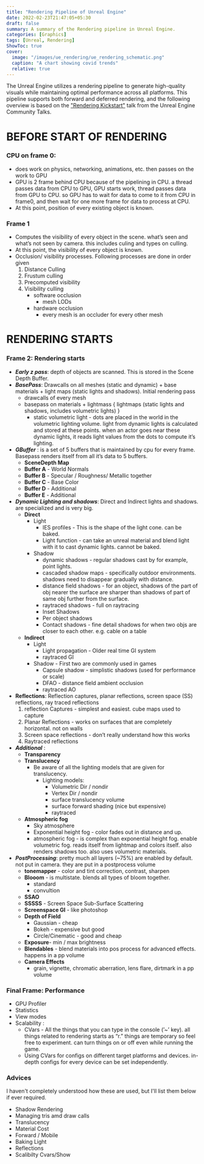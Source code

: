 ```yaml
---
title: "Rendering Pipeline of Unreal Engine"
date: 2022-02-23T21:47:05+05:30
draft: false
summary: A summary of the Rendering pipeline in Unreal Engine.
categories: [Graphics]
tags: [Unreal, Rendering]
ShowToc: true
cover:
  image: "/images/ue_rendering/ue_rendering_schematic.png"
  caption: "A chart showing covid trends"
  relative: true
---
```


The Unreal Engine utilizes a rendering pipeline to generate high-quality visuals while maintaining optimal performance across all platforms. This pipeline supports both forward and deferred rendering, and the following overview is based on the ["Rendering Kickstart"](https://www.youtube.com/watch?v=5m0Id2iNOoE&t=2664s&ab_channel=WilliamJames) talk from the Unreal Engine Community Talks.

# BEFORE START OF RENDERING

### **CPU on frame 0**:
  - does work on physics, networking, animations, etc. then passes on the work to GPU
  - GPU is 2 frame behind CPU because of the pipelining in CPU. a thread passes data from CPU to GPU, GPU starts work, thread passes data from GPU to CPU. so GPU has to wait for data to come to it from CPU in frame0, and then wait for one more frame for data to process at CPU.
  - At this point, position of every existing object is known.
### **Frame 1** 
  - Computes the visibility of every object in the scene. what’s seen and what’s not seen by camera. this includes culing and types on culling.
  - At this point, the visibility of every object is known.
  - Occlusion/ visibility processes. Following processes are done in order given
      1. Distance Culling 
      2. Frustum culling
      3. Precomputed visibility
      4. Visibility culling
          - software occlusion
              - mesh LODs
          - hardware occlusion
              - every mesh is an occluder for every other mesh

# RENDERING STARTS

### **Frame 2: Rendering starts**
  - ***Early z pass***: depth of objects are scanned. This is stored in the Scene Depth Buffer.
  - ***BasePass***: Drawcalls on all meshes (static and dynamic) + base materials + light maps (static lights and shadows). Initial rendering pass
      - drawcalls of every mesh
      - basepass on materials + lightmass { lightmaps (static lights and shadows, includes volumetric lights) }
          - static volumetric light - dots are placed in the world in the volumetric lighting volume. light from dynamic lights is calculated and stored at these points. when an actor goes near these dynamic lights, it reads light values from the dots to compute it’s lighting.
  - ***GBuffer*** : is a set of 5 buffers that is maintained by cpu for every frame. Basepass renders itself from all it’s data to 5 buffers.
      - **SceneDepth Map**
      - **Buffer A** - World Normals
      - **Buffer B** - Specular / Roughness/ Metallic together
      - **Buffer C** - Base Color
      - **Buffer D** - Additional
      - **Buffer E** - Additional
  - ***Dynamic Lighting and shadows***: Direct and Indirect lights and shadows. are specialized and is very big.
      - **Direct**
          - Light
              - IES profiles - This is the shape of the light cone. can be baked.
              - Light function - can take an unreal material and blend light with it to cast dynamic lights. cannot be baked.
          - Shadow
              - dynamic shadows - regular shadows cast by for example, point lights.
              - cascaded shadow maps - specifically outdoor environments. shadows need to disappear gradually with distance.
              - distance field shadows - for an object, shadows of the part of obj nearer the surface are sharper than shadows of part of same obj further from the surface.
              - raytraced shadows - full on raytracing
              - Inset Shadows
              - Per object shadows
              - Contact shadows - fine detail shadows for when two objs are closer to each other. e.g. cable on a table
      - **Indirect**
          - Light
              - Light propagation - Older real time GI system
              - raytraced GI
          - Shadow - First two are commonly used in games
              - Capsule shadow - simplistic shadows (used for performance or scale)
              - DFAO - distance field ambient occlusion
              - raytraced AO
  - **Reflections**: Reflection captures, planar reflections, screen space (SS) reflections, ray traced reflections
      1. reflection Captures - simplest and easiest. cube maps used to capture
      2. Planar Reflections - works on surfaces that are completely horizontal. not on walls
      3. Screen space reflections -  don’t really understand how this works
      4. Raytraced reflections
  - ***Additional*** :
      - **Transparency**
      - **Translucency**
          - Be aware of all the lighting models that are given for translucency.
              - Lighting models:
                  - Volumetric Dir / nondir
                  - Vertex Dir / nondir
                  - surface translucency volume
                  - surface forward shading (nice but expensive)
                  - raytraced
      - **Atmospheric fog**
          - Sky atmosphere
          - Exponential height fog - color fades out in distance and up.
          - atmospheric fog - is complex than exponential height fog. enable volumetric fog. reads itself from lightmap and colors itself. also renders shadows too. also uses volumetric materials.
  - ***PostProcessing***: pretty much all layers (~75%) are enabled by default. not put in camera. they are put in a postprocess volume
      - **tonemapper** - color and tint correction, contrast, sharpen
      - **Blooom** - is multistate. blends all types of bloom together.
          - standard
          - convultion
      - **SSAO**
      - **SSSSS** - Screen Space Sub-Surface Scattering
      - **Screenspace GI** - like photoshop
      - **Depth of Field**
          - Gaussian - cheap
          - Bokeh - expensive but good
          - Circle/Cinematic - good and cheap
      - **Exposure**- min / max brightness
      - **Blendables** - blend materials into pos process for advanced effects. happens in a pp volume
      - **Camera Effects**
          - grain, vignette, chromatic aberration, lens flare, dirtmark in a pp volume
### **Final Frame: Performance**
  - GPU Profiler
  - Statistics
  - View modes
  - Scalability :
      - CVars - All the things that you can type in the console (’~’ key). all things related to rendering starts as “r.” things are temporary so feel free to experiment. can turn things on or off even while running the game.
      - Using CVars for configs on different target platforms and devices. in-depth configs for every device can be set independently.


### Advices 
I haven't completely understood how these are used, but I'll list them below if ever required.
  - Shadow Rendering
  - Managing tris amd draw calls
  - Translucency
  - Material Cost
  - Forward / Mobile
  - Baking Light
  - Reflections
  - Scalibilty Cvars/Show